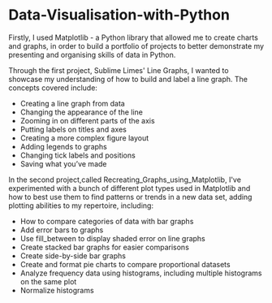 # Data-Visualisation-with-Python

Firstly, I used Matplotlib - a Python library that allowed me to create charts and graphs, in order to build a portfolio of projects to better demonstrate my presenting and organising skills of data in Python.

Through the first project, Sublime Limes' Line Graphs, I wanted to showcase my understanding of how to build and label a line graph. 
The concepts covered include:
- Creating a line graph from data
- Changing the appearance of the line
- Zooming in on different parts of the axis
- Putting labels on titles and axes
- Creating a more complex figure layout
- Adding legends to graphs
- Changing tick labels and positions 
- Saving what you’ve made

In the second project,called Recreating_Graphs_using_Matplotlib, I've experimented with a bunch of different plot types used in Matplotlib and how to best use them to find patterns or trends in a new data set, adding plotting abilities to my repertoire, including:
- How to compare categories of data with bar graphs
- Add error bars to graphs
- Use fill_between to display shaded error on line graphs
- Create stacked bar graphs for easier comparisons
- Create side-by-side bar graphs
- Create and format pie charts to compare proportional datasets
- Analyze frequency data using histograms, including multiple histograms on the same plot
- Normalize histograms



